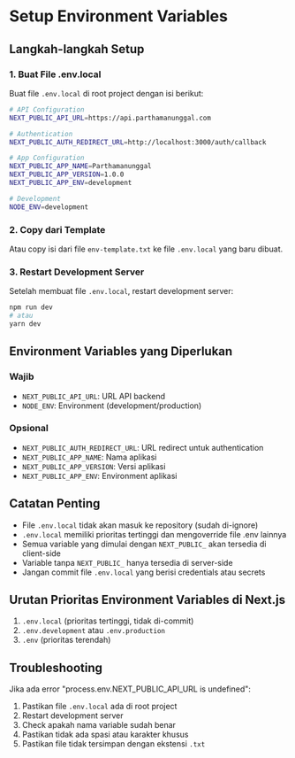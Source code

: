 # Setup Environment Variables

## Langkah-langkah Setup

### 1. Buat File .env.local

Buat file `.env.local` di root project dengan isi berikut:

```bash
# API Configuration
NEXT_PUBLIC_API_URL=https://api.parthamanunggal.com

# Authentication
NEXT_PUBLIC_AUTH_REDIRECT_URL=http://localhost:3000/auth/callback

# App Configuration
NEXT_PUBLIC_APP_NAME=Parthamanunggal
NEXT_PUBLIC_APP_VERSION=1.0.0
NEXT_PUBLIC_APP_ENV=development

# Development
NODE_ENV=development
```

### 2. Copy dari Template

Atau copy isi dari file `env-template.txt` ke file `.env.local` yang baru dibuat.

### 3. Restart Development Server

Setelah membuat file `.env.local`, restart development server:

```bash
npm run dev
# atau
yarn dev
```

## Environment Variables yang Diperlukan

### Wajib

-   `NEXT_PUBLIC_API_URL`: URL API backend
-   `NODE_ENV`: Environment (development/production)

### Opsional

-   `NEXT_PUBLIC_AUTH_REDIRECT_URL`: URL redirect untuk authentication
-   `NEXT_PUBLIC_APP_NAME`: Nama aplikasi
-   `NEXT_PUBLIC_APP_VERSION`: Versi aplikasi
-   `NEXT_PUBLIC_APP_ENV`: Environment aplikasi

## Catatan Penting

-   File `.env.local` tidak akan masuk ke repository (sudah di-ignore)
-   `.env.local` memiliki prioritas tertinggi dan mengoverride file .env lainnya
-   Semua variable yang dimulai dengan `NEXT_PUBLIC_` akan tersedia di client-side
-   Variable tanpa `NEXT_PUBLIC_` hanya tersedia di server-side
-   Jangan commit file `.env.local` yang berisi credentials atau secrets

## Urutan Prioritas Environment Variables di Next.js

1. `.env.local` (prioritas tertinggi, tidak di-commit)
2. `.env.development` atau `.env.production`
3. `.env` (prioritas terendah)

## Troubleshooting

Jika ada error "process.env.NEXT_PUBLIC_API_URL is undefined":

1. Pastikan file `.env.local` ada di root project
2. Restart development server
3. Check apakah nama variable sudah benar
4. Pastikan tidak ada spasi atau karakter khusus
5. Pastikan file tidak tersimpan dengan ekstensi `.txt`
